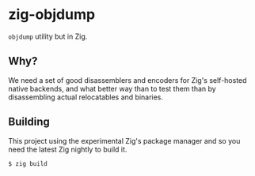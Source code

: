 # zig-objdump

`objdump` utility but in Zig.

## Why?

We need a set of good disassemblers and encoders for Zig's self-hosted native backends, and
what better way than to test them than by disassembling actual relocatables and binaries.

## Building

This project using the experimental Zig's package manager and so you need the latest Zig
nightly to build it.

```
$ zig build
```
